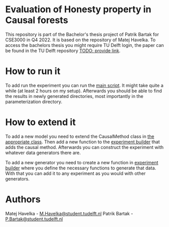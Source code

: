 # Evaluation of Honesty property in Causal forests
This repository is part of the Bachelor's thesis project of Patrik Bartak for CSE3000 in Q4 2022. It is based on the repository of Matej Havelka.
To access the bachelors thesis you might require TU Delft login, the paper can be found in the TU Delft repository [TODO: provide link]().

# How to run it
To add run the experiment you can run the [main script](sample/main.py). It might take quite a while (at least 2 hours on my setup).
Afterwards you should be able to find the results in newly generated directories, most importantly in the parameterization directory.

# How to extend it
To add a new model you need to extend the CausalMethod class in [the appropriate class](sample/causal_effect_methods.py). Then add a new function to the [experiment builder](sample/experiment.py) that adds the causal method.
Afterwards you can construct the experiment with whatever data generators there are.

To add a new generator you need to create a new function in [experiment builder](sample/experiment.py) where you define the necessary functions to generate that data. With that you can add it to any experiment as you would with other generators.

# Authors
Matej Havelka - M.Havelka@student.tudelft.nl
Patrik Bartak - P.Bartak@student.tudelft.nl
